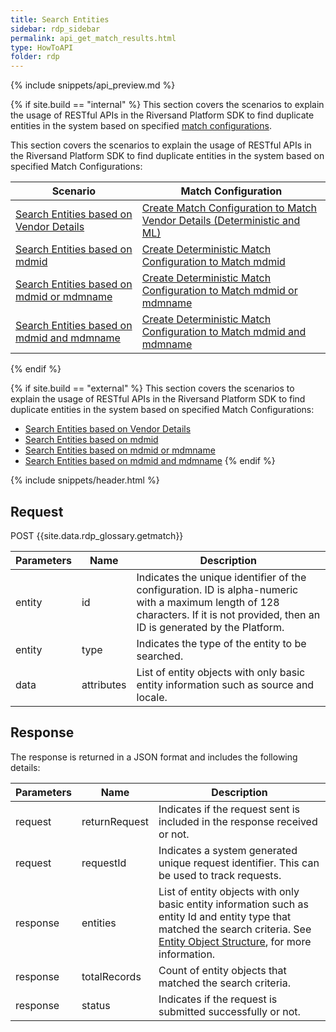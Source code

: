 ```yaml
---
title: Search Entities 
sidebar: rdp_sidebar
permalink: api_get_match_results.html
type: HowToAPI
folder: rdp
---
```


{% include snippets/api_preview.md %}

{% if site.build == "internal" %}
This section covers the scenarios to explain the usage of RESTful APIs in the Riversand Platform SDK to find duplicate entities in the system based on specified [match configurations](api_create_config_scenario2.html).

This section covers the scenarios to explain the usage of RESTful APIs in the Riversand Platform SDK to find duplicate entities in the system based on specified Match Configurations:

| Scenario | Match Configuration |
|---------------|----------------|
| [Search Entities based on Vendor Details](api_get_match_results_scenario3.html) | [Create Match Configuration to Match Vendor Details (Deterministic and ML)](api_match_config_scenario1.html)|
| [Search Entities based on mdmid](api_get_match_results_scenario1.html) | [Create Deterministic Match Configuration to Match mdmid](api_match_config_scenario3.html)|
| [Search Entities based on mdmid or mdmname](api_get_match_results_scenario2.html) | [Create Deterministic Match Configuration to Match mdmid or mdmname](api_match_config_scenario2.html)|
| [Search Entities based on mdmid and mdmname](api_get_match_results_scenario4.html) | [Create Deterministic Match Configuration to Match mdmid and mdmname](api_match_config_scenario4.html)|
{% endif %}

{% if site.build == "external" %}
This section covers the scenarios to explain the usage of RESTful APIs in the Riversand Platform SDK to find duplicate entities in the system based on specified Match Configurations:
* [Search Entities based on Vendor Details](api_get_match_results_scenario3.html)
* [Search Entities based on mdmid](api_get_match_results_scenario1.html)
* [Search Entities based on mdmid or mdmname](api_get_match_results_scenario2.html)
* [Search Entities based on mdmid and mdmname](api_get_match_results_scenario4.html)
{% endif %}

{% include snippets/header.html %}

## Request

POST {{site.data.rdp_glossary.getmatch}}

| Parameters | Name | Description |
|-------|--------|----------------|
| entity | id | Indicates the unique identifier of the configuration. ID is alpha-numeric with a maximum length of 128 characters. If it is not provided, then an ID is generated by the Platform. |
| entity | type | Indicates the type of the entity to be searched. |
| data | attributes | List of entity objects with only basic entity information such as source and locale. |

## Response

The response is returned in a JSON format and includes the following details:

| Parameters | Name | Description |
|-------|--------|----------------|
| request | returnRequest | Indicates if the request sent is included in the response received or not. |
| request | requestId | Indicates a system generated unique request identifier. This can be used to track requests. |
| response | entities | List of entity objects with only basic entity information such as entity Id and entity type that matched the search criteria. See [Entity Object Structure](api_entity_object_structure.html), for more information. |
| response | totalRecords | Count of entity objects that matched the search criteria.|
| response| status | Indicates if the request is submitted successfully or not. | 
